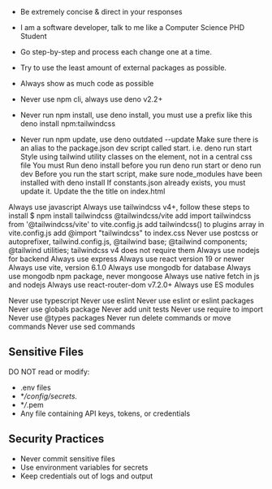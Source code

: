 - Be extremely concise & direct in your responses
- I am a software developer, talk to me like a Computer Science PHD Student
- Go step-by-step and process each change one at a time. 
- Try to use the least amount of external packages as possible. 
- Always show as much code as possible

- Never use npm cli, always use deno v2.2+
- Never run npm install, use deno install, you must use a prefix like this deno install npm:tailwindcss
- Never run npm update, use deno outdated --update 
Make sure there is an alias to the package.json dev script called start. i.e. deno run start
Style using tailwind utility classes on the element, not in a central css file
You must Run deno install before you run deno run start or deno run dev
Before you run the start script, make sure node_modules have been installed with deno install
If constants.json already exists, you must update it. 
Update the the title on index.html

Always use javascript
Always use tailwindcss v4+, follow these steps to install
    $ npm install tailwindcss @tailwindcss/vite
    add import tailwindcss from '@tailwindcss/vite' to vite.config.js
    add tailwindcss() to plugins array in vite.config.js
    add @import "tailwindcss" to index.css
Never use postcss or autoprefixer, tailwind.config.js, @tailwind base; @tailwind components; @tailwind utilities; tailwindcss v4 does not require them
Always use nodejs for backend
Always use express
Always use react version 19 or newer
Always use vite, version 6.1.0 
Always use mongodb for database
Always use mongodb npm package, never mongoose
Always use native fetch in js and nodejs
Always use react-router-dom v7.2.0+
Always use ES modules


Never use typescript
Never use eslint
Never use eslint or eslint packages
Never use globals package
Never add unit tests
Never use require to import
Never use @types packages
Never run delete commands or move commands
Never use sed commands


## Sensitive Files
DO NOT read or modify:
-   .env files
-   \*_/config/secrets._
-   \*_/_.pem
-   Any file containing API keys, tokens, or credentials
## Security Practices
-   Never commit sensitive files
-   Use environment variables for secrets
-   Keep credentials out of logs and output
